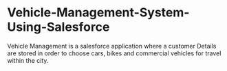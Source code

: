 # Vehicle-Management-System-Using-Salesforce
Vehicle Management is a salesforce application where a customer Details are stored in order to choose cars, bikes and commercial vehicles for travel within the city.
